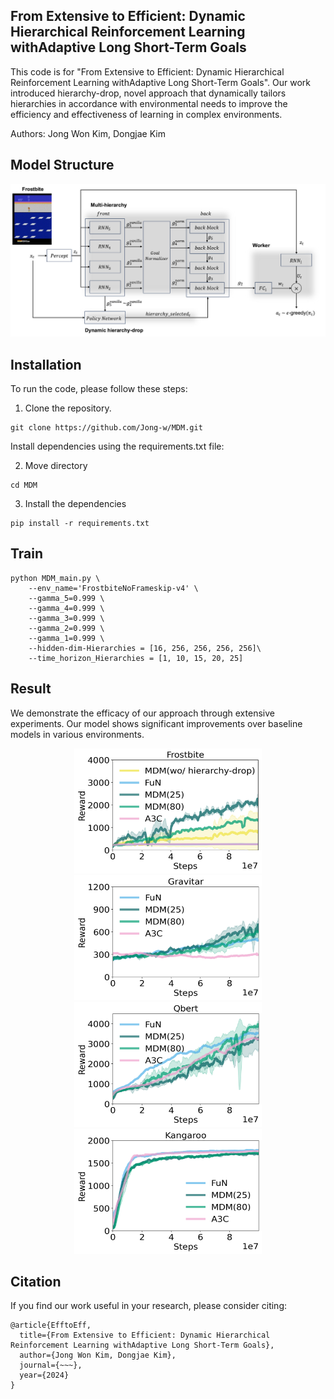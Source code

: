 
## From Extensive to Efficient: Dynamic Hierarchical Reinforcement Learning withAdaptive Long Short-Term Goals


This code is for "From Extensive to Efficient: Dynamic Hierarchical Reinforcement Learning withAdaptive Long Short-Term Goals". Our work introduced hierarchy-drop, novel approach that dynamically tailors hierarchies in accordance with environmental needs to improve the efficiency and effectiveness of learning in complex environments.

Authors: Jong Won Kim, Dongjae Kim

## Model Structure
![이미지](./img/fig_1.png)

## Installation

To run the code, please follow these steps:
1. Clone the repository.
```
git clone https://github.com/Jong-w/MDM.git
```
Install dependencies using the requirements.txt file:

2. Move directory
```shell
cd MDM
```

3. Install the dependencies
```
pip install -r requirements.txt
```


## Train
```
python MDM_main.py \
    --env_name='FrostbiteNoFrameskip-v4' \
    --gamma_5=0.999 \
    --gamma_4=0.999 \
    --gamma_3=0.999 \
    --gamma_2=0.999 \
    --gamma_1=0.999 \
    --hidden-dim-Hierarchies = [16, 256, 256, 256, 256]\
    --time_horizon_Hierarchies = [1, 10, 15, 20, 25]
```



## Result
We demonstrate the efficacy of our approach through extensive experiments. Our model shows significant improvements over baseline models in various environments.


<p align="center">
<img src="./img/FROSTBITE.png" width="300" height="200">
<img src="./img/Gravitar.png" width="300" height="200">
<img src="./img/Qbert.png" width="300" height="200">
<img src="./img/Kangaroo.png" width="300" height="200">
</p>


## Citation
If you find our work useful in your research, please consider citing:
```
@article{EfftoEff,
  title={From Extensive to Efficient: Dynamic Hierarchical Reinforcement Learning withAdaptive Long Short-Term Goals},
  author={Jong Won Kim, Dongjae Kim},
  journal={~~~},
  year={2024}
}
```